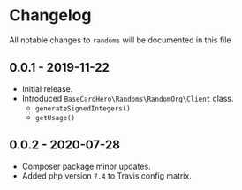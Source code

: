 # Changelog

All notable changes to `randoms` will be documented in this file

## 0.0.1 - 2019-11-22
- Initial release.
- Introduced `BaseCardHero\Randoms\RandomOrg\Client` class.
    - `generateSignedIntegers()`
    - `getUsage()`

## 0.0.2 - 2020-07-28
- Composer package minor updates.
- Added php version `7.4` to Travis config matrix.
